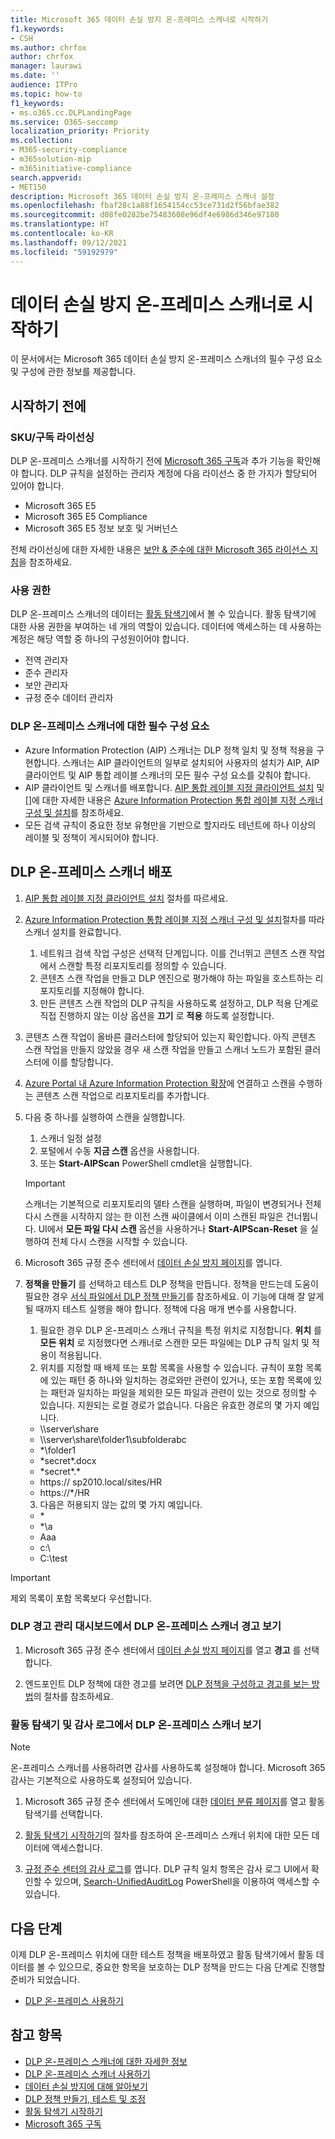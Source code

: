 ```yaml
---
title: Microsoft 365 데이터 손실 방지 온-프레미스 스캐너로 시작하기
f1.keywords:
- CSH
ms.author: chrfox
author: chrfox
manager: laurawi
ms.date: ''
audience: ITPro
ms.topic: how-to
f1_keywords:
- ms.o365.cc.DLPLandingPage
ms.service: O365-seccomp
localization_priority: Priority
ms.collection:
- M365-security-compliance
- m365solution-mip
- m365initiative-compliance
search.appverid:
- MET150
description: Microsoft 365 데이터 손실 방지 온-프레미스 스캐너 설정
ms.openlocfilehash: fbaf28c1a88f1654154cc53ce731d2f56bfae382
ms.sourcegitcommit: d08fe0282be75483608e96df4e6986d346e97180
ms.translationtype: HT
ms.contentlocale: ko-KR
ms.lasthandoff: 09/12/2021
ms.locfileid: "59192979"
---
```

# <a name="get-started-with-the-data-loss-prevention-on-premises-scanner"></a>데이터 손실 방지 온-프레미스 스캐너로 시작하기

이 문서에서는 Microsoft 365 데이터 손실 방지 온-프레미스 스캐너의 필수 구성 요소 및 구성에 관한 정보를 제공합니다.

## <a name="before-you-begin"></a>시작하기 전에

### <a name="skusubscriptions-licensing"></a>SKU/구독 라이선싱

DLP 온-프레미스 스캐너를 시작하기 전에 [Microsoft 365 구독](https://www.microsoft.com/microsoft-365/compare-microsoft-365-enterprise-plans?rtc=1)과 추가 기능을 확인해야 합니다. DLP 규칙을 설정하는 관리자 계정에 다음 라이선스 중 한 가지가 할당되어 있어야 합니다.

- Microsoft 365 E5
- Microsoft 365 E5 Compliance
- Microsoft 365 E5 정보 보호 및 거버넌스 


전체 라이선싱에 대한 자세한 내용은 [보안 & 준수에 대한 Microsoft 365 라이선스 지침](/office365/servicedescriptions/microsoft-365-service-descriptions/microsoft-365-tenantlevel-services-licensing-guidance/microsoft-365-security-compliance-licensing-guidance)을 참조하세요.

### <a name="permissions"></a>사용 권한


DLP 온-프레미스 스캐너의 데이터는 [활동 탐색기](data-classification-activity-explorer.md)에서 볼 수 있습니다. 활동 탐색기에 대한 사용 권한을 부여하는 네 개의 역할이 있습니다. 데이터에 액세스하는 데 사용하는 계정은 해당 역할 중 하나의 구성원이어야 합니다.

- 전역 관리자
- 준수 관리자
- 보안 관리자
- 규정 준수 데이터 관리자

### <a name="dlp-on-premises-scanner-prerequisites"></a>DLP 온-프레미스 스캐너에 대한 필수 구성 요소

- Azure Information Protection (AIP) 스캐너는 DLP 정책 일치 및 정책 적용을 구현합니다. 스캐너는 AIP 클라이언트의 일부로 설치되어 사용자의 설치가 AIP, AIP 클라이언트 및 AIP 통합 레이블 스캐너의 모든 필수 구성 요소를 갖춰야 합니다.
- AIP 클라이언트 및 스캐너를 배포합니다. [AIP 통합 레이블 지정 클라이언트 설치](/azure/information-protection/rms-client/install-unifiedlabelingclient-app) 및 []에 대한 자세한 내용은 [Azure Information Protection 통합 레이블 지정 스캐너 구성 및 설치](/azure/information-protection/deploy-aip-scanner-configure-install)를 참조하세요.
- 모든 검색 규칙이 중요한 정보 유형만을 기반으로 할지라도 테넌트에 하나 이상의 레이블 및 정책이 게시되어야 합니다.

## <a name="deploy-the-dlp-on-premises-scanner"></a>DLP 온-프레미스 스캐너 배포

1. [AIP 통합 레이블 지정 클라이언트 설치](/azure/information-protection/rms-client/install-unifiedlabelingclient-app) 절차를 따르세요. 
2. [Azure Information Protection 통합 레이블 지정 스캐너 구성 및 설치](/azure/information-protection/deploy-aip-scanner-configure-install)절차를 따라 스캐너 설치를 완료합니다.
    1. 네트워크 검색 작업 구성은 선택적 단계입니다. 이를 건너뛰고 콘텐츠 스캔 작업에서 스캔할 특정 리포지토리를 정의할 수 있습니다.
    2. 콘텐츠 스캔 작업을 만들고 DLP 엔진으로 평가해야 하는 파일을 호스트하는 리포지토리를 지정해야 합니다.
    3. 만든 콘텐츠 스캔 작업의 DLP 규칙을 사용하도록 설정하고, DLP 적용 단계로 직접 진행하지 않는 이상 옵션을 **끄기** 로 **적용** 하도록 설정합니다.
3. 콘텐츠 스캔 작업이 올바른 클러스터에 할당되어 있는지 확인합니다. 아직 콘텐츠 스캔 작업을 만들지 않았을 경우 새 스캔 작업을 만들고 스캐너 노드가 포함된 클러스터에 이를 할당합니다.

4. [Azure Portal 내 Azure Information Protection 확장](https://portal.azure.com/#blade/Microsoft_Azure_InformationProtection/DataClassGroupEditBlade/scannerProfilesBlade)에 연결하고 스캔을 수행하는 콘텐츠 스캔 작업으로 리포지토리를 추가합니다.

5. 다음 중 하나를 실행하여 스캔을 실행합니다.
    1. 스캐너 일정 설정
    1. 포털에서 수동 **지금 스캔** 옵션을 사용합니다.
    1. 또는 **Start-AIPScan** PowerShell cmdlet을 실행합니다.

   > [!IMPORTANT]
   > 스캐너는 기본적으로 리포지토리의 델타 스캔을 실행하며, 파일이 변경되거나 전체 다시 스캔을 시작하지 않는 한 이전 스캔 싸이클에서 이미 스캔된 파일은 건너뜁니다. UI에서 **모든 파일 다시 스캔** 옵션을 사용하거나 **Start-AIPScan-Reset** 을 실행하여 전체 다시 스캔을 시작할 수 있습니다.

6.  Microsoft 365 규정 준수 센터에서 [데이터 손실 방지 페이지](https://compliance.microsoft.com/datalossprevention?viewid=policies)를 엽니다.

7. **정책을 만들기** 를 선택하고 테스트 DLP 정책을 만듭니다. 정책을 만드는데 도움이 필요한 경우 [서식 파일에서 DLP 정책 만들기](create-a-dlp-policy-from-a-template.md)를 참조하세요. 이 기능에 대해 잘 알게 될 때까지 테스트 실행을 해야 합니다. 정책에 다음 매개 변수를 사용합니다.
    1. 필요한 경우 DLP 온-프레미스 스캐너 규칙을 특정 위치로 지정합니다. **위치** 를 **모든 위치** 로 지정했다면 스캐너로 스캔한 모든 파일에는 DLP 규칙 일치 및 적용이 적용됩니다.
    1. 위치를 지정할 때 배제 또는 포함 목록을 사용할 수 있습니다. 규칙이 포함 목록에 있는 패턴 중 하나와 일치하는 경로와만 관련이 있거나, 또는 포함 목록에 있는 패턴과 일치하는 파일을 제외한 모든 파일과 관련이 있는 것으로 정의할 수 있습니다. 지원되는 로컬 경로가 없습니다. 다음은 유효한 경로의 몇 가지 예입니다.
      - \\\server\share
      - \\\server\share\folder1\subfolderabc
      - \*\\folder1
      - \*secret\*.docx
      - \*secret\*.\*
      - https:// sp2010.local/sites/HR
      - https://\*/HR 
    3. 다음은 허용되지 않는 값의 몇 가지 예입니다.
      - \*
      - \*\\a
      - Aaa
      - c:\
      - C:\test

> [!IMPORTANT]
> 제외 목록이 포함 목록보다 우선합니다.

### <a name="viewing-dlp-on-premises-scanner-alerts-in-dlp-alerts-management-dashboard"></a>DLP 경고 관리 대시보드에서 DLP 온-프레미스 스캐너 경고 보기

1. Microsoft 365 규정 준수 센터에서 [데이터 손실 방지 페이지](https://compliance.microsoft.com/datalossprevention?viewid=policies)를 열고 **경고** 를 선택합니다.

2. 엔드포인트 DLP 정책에 대한 경고를 보려면 [DLP 정책을 구성하고 경고를 보는 방법](dlp-configure-view-alerts-policies.md)의 절차를 참조하세요.

### <a name="viewing-dlp-on-premises-scanner-in-activity-explorer-and-audit-log"></a>활동 탐색기 및 감사 로그에서 DLP 온-프레미스 스캐너 보기

> [!NOTE]
> 온-프레미스 스캐너를 사용하려면 감사를 사용하도록 설정해야 합니다. Microsoft 365 감사는 기본적으로 사용하도록 설정되어 있습니다.

1. Microsoft 365 규정 준수 센터에서 도메인에 대한 [데이터 분류 페이지](https://compliance.microsoft.com/dataclassification?viewid=overview)를 열고 활동 탐색기를 선택합니다.

2. [활동 탐색기 시작하기](data-classification-activity-explorer.md)의 절차를 참조하여 온-프레미스 스캐너 위치에 대한 모든 데이터에 액세스합니다.

3. [규정 준수 센터의 감사 로그](https://security.microsoft.com/auditlogsearch)를 엽니다. DLP 규칙 일치 항목은 감사 로그 UI에서 확인할 수 있으며, [Search-UnifiedAuditLog](/powershell/module/exchange/search-unifiedauditlog) PowerShell을 이용하여 액세스할 수 있습니다. 


## <a name="next-steps"></a>다음 단계
이제 DLP 온-프레미스 위치에 대한 테스트 정책을 배포하였고 활동 탐색기에서 활동 데이터를 볼 수 있으므로, 중요한 항목을 보호하는 DLP 정책을 만드는 다음 단계로 진행할 준비가 되었습니다.

- [DLP 온-프레미스 사용하기](dlp-on-premises-scanner-use.md)

## <a name="see-also"></a>참고 항목

- [DLP 온-프레미스 스캐너에 대한 자세한 정보](dlp-on-premises-scanner-learn.md)
- [DLP 온-프레미스 스캐너 사용하기](dlp-on-premises-scanner-use.md)
- [데이터 손실 방지에 대해 알아보기](dlp-learn-about-dlp.md)
- [DLP 정책 만들기, 테스트 및 조정](create-test-tune-dlp-policy.md)
- [활동 탐색기 시작하기](data-classification-activity-explorer.md)
- [Microsoft 365 구독](https://www.microsoft.com/microsoft-365/compare-microsoft-365-enterprise-plans?rtc=1)